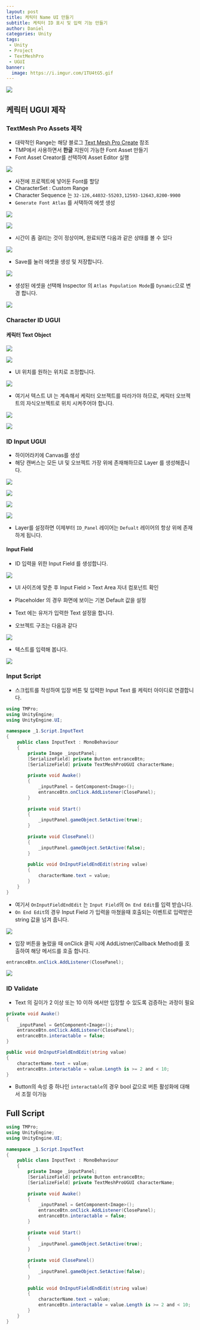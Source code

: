 ```yaml
---
layout: post
title: 케릭터 Name UI 만들기
subtitle: 케릭터 ID 표시 및 입력 기능 만들기
author: Daniel
categories: Unity
tags: 
 - Unity
 - Project
 - TextMeshPro
 - UGUI
banner:
  image: https://i.imgur.com/1TU4tG5.gif
---
```

![](https://teamsparta.notion.site/image/https%3A%2F%2Fs3-us-west-2.amazonaws.com%2Fsecure.notion-static.com%2F573d499f-80ac-4e49-a243-d5079503ca40%2F3.png?table=block&id=d5e15def-1ac2-420f-9c62-49b36a9a637e&spaceId=83c75a39-3aba-4ba4-a792-7aefe4b07895&width=2000&userId=&cache=v2)

케릭터 UGUI 제작
--

### TextMesh Pro Assets 제작

- 대략적인 Range는 해당 블로그 [Text Mesh Pro Create](https://jhoon8903.github.io/unity/2023/10/31/Text-Mesh-Pro.html) 참조
- TMP에서 사용하면서 **한글** 지원이 가능한 Font Asset 만들기
- Font Asset Creator를 선택하여 Asset Editor 실행

![](https://i.imgur.com/EoAY1RO.jpg)

- 사전에 프로젝트에 넣어둔 Font를 할당
- CharacterSet : Custom Range
- Character Sequence 는 `32-126,44032-55203,12593-12643,8200-9900`
- `Generate Font Atlas` 를 서택하여 에셋 생성

![](https://i.imgur.com/CF4dPfn.jpg)

![](https://i.imgur.com/G2PPEBA.jpg)

- 시간이 좀 걸리는 것이 정상이며, 완료되면 다음과 같은 상태를 볼 수 있다

![](https://i.imgur.com/U7bapHW.jpg)

- Save를 눌러 에셋을 생성 및 저장합니다.

![](https://i.imgur.com/HA54TTi.jpg)

- 생성된 에셋을 선택해 Inspector 의 `Atlas Population Mode`를 `Dynamic`으로 변경 합니다.

![](https://i.imgur.com/F3yyMN1.jpg)


### Character ID UGUI

#### 케릭터 Text Object

![](https://i.imgur.com/9MXaefX.jpg)


![](https://i.imgur.com/x7Y61z3.jpg)

- UI 위치를 원하는 위치로 조정합니다.

![](https://i.imgur.com/EuUBlna.jpg)

- 여기서 텍스트 UI 는 계속해서 케릭터 오브젝트를 따라가야 하므로, 케릭터 오브젝트의 자식오브젝트로 위치 시켜주어야 합니다.

![](https://i.imgur.com/RNEL3f2.jpg)


![](https://i.imgur.com/P88yTnE.gif)


### ID Input UGUI

- 하이어라키에 Canvas를 생성
- 해당 캔버스는 모든 UI 및 오브젝트 가장 위에 존재해하므로 Layer 를 생성해줍니다.

![](https://i.imgur.com/tVO0vzA.jpg)

![](https://i.imgur.com/CBQKpXs.jpg)

![](https://i.imgur.com/2jywl54.jpg)

![](https://i.imgur.com/7F5fKs2.jpg)

- Layer를 설정하면 이제부터 `ID_Panel` 레이어는 `Defualt` 레이어의 항상 위에 존재하게 됩니다.

#### Input Field

- ID 입력을 위한 Input Field 를 생성합니다.

![](https://i.imgur.com/OL5aFsz.jpg)

- UI 사이즈에 맞춘 후 Input Field > Text Area 자녀 컴포넌트 확인
- Placeholder 의 경우 화면에 보이는 기본 Default 값을 설정
- Text 에는 유저가 입력한 Text 설정을 합니다.

- 오브젝트 구조는 다음과 같다

![](https://i.imgur.com/fZX76qY.jpg)

- 텍스트를 입력해 봅니다.

![](https://i.imgur.com/AZtjQwV.gif)


### Input Script

- 스크립트를 작성하여 입장 버튼 및 입력한 Input Text 를 케릭터 아이디로 연결합니다.

```csharp
using TMPro;  
using UnityEngine;  
using UnityEngine.UI;  
  
namespace _1.Script.InputText  
{  
	public class InputText : MonoBehaviour  
	{  
		private Image _inputPanel;  
		[SerializeField] private Button entranceBtn;  
		[SerializeField] private TextMeshProUGUI characterName;  
		  
		private void Awake()  
		{  
			_inputPanel = GetComponent<Image>();  
			entranceBtn.onClick.AddListener(ClosePanel);  
		}  
		  
		private void Start()  
		{  
			_inputPanel.gameObject.SetActive(true);  
		}  
		  
		private void ClosePanel()  
		{  
			_inputPanel.gameObject.SetActive(false);  
		}  
		  
		public void OnInputFieldEndEdit(string value)  
		{  
			characterName.text = value;  
		}  
	}  
}
```

- 여기서 `OnInputFieldEndEdit` 는 `Input Field`의 `On End Edit`를 입력 받습니다.
- `On End Edit`의 경우 Input Field 가 입력을 마쳤을때 호출되는 이벤트로 입력받은 string 값을 넘겨 줍니다.

![](https://i.imgur.com/RHdlRHX.jpg)

- 입장 버튼을 눌렀을 때 onClick 클릭 시에 AddListner(Callback Method)를 호출하여 해당 메서드를 호출 합니다.

```csharp
entranceBtn.onClick.AddListener(ClosePanel);
```

![](https://i.imgur.com/1TU4tG5.gif)

### ID Validate

- Text 의 길이가 2 이상 또는 10 이하 에서만 입장할 수 있도록 검증하는 과정이 필요

```csharp
private void Awake()  
{  
	_inputPanel = GetComponent<Image>();  
	entranceBtn.onClick.AddListener(ClosePanel);  
	entranceBtn.interactable = false;  
}

public void OnInputFieldEndEdit(string value)  
{  
	characterName.text = value;  
	entranceBtn.interactable = value.Length is >= 2 and < 10;  
}
```

- Button의 속성 중 하나인 `interactable`의 경우 bool 값으로 버튼 활성화에 대해서 조절 이가능

## Full Script

```csharp
using TMPro;  
using UnityEngine;  
using UnityEngine.UI;  
  
namespace _1.Script.InputText  
{  
	public class InputText : MonoBehaviour  
	{  
		private Image _inputPanel;  
		[SerializeField] private Button entranceBtn;  
		[SerializeField] private TextMeshProUGUI characterName;  
		  
		private void Awake()  
		{  
			_inputPanel = GetComponent<Image>();  
			entranceBtn.onClick.AddListener(ClosePanel);  
			entranceBtn.interactable = false;  
		}  
		  
		private void Start()  
		{  
			_inputPanel.gameObject.SetActive(true);  
		}  
		  
		private void ClosePanel()  
		{  
			_inputPanel.gameObject.SetActive(false);  
		}  
		  
		public void OnInputFieldEndEdit(string value)  
		{  
			characterName.text = value;  
			entranceBtn.interactable = value.Length is >= 2 and < 10;  
		}  
	}  
}
```